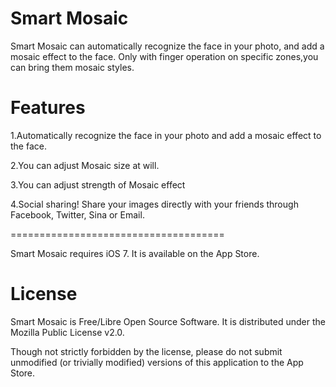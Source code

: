 Smart Mosaic
============

Smart Mosaic can automatically recognize the face in your photo, and add a mosaic effect to the face. Only with finger operation on specific zones,you can bring them mosaic styles.

Features
===================================== 

1.Automatically recognize the face in your photo and add a mosaic effect to the face. 

2.You can adjust Mosaic size at will. 

3.You can adjust strength of Mosaic effect 

4.Social sharing! Share your images directly with your friends through Facebook, Twitter, Sina or Email. 

=====================================

Smart Mosaic requires iOS 7. It is available on the App Store.

License
============

Smart Mosaic is Free/Libre Open Source Software. It is distributed under the Mozilla Public License v2.0.

Though not strictly forbidden by the license, please do not submit unmodified (or trivially modified) versions of this application to the App Store.
